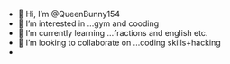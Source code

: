 - 👋 Hi, I’m @QueenBunny154
- 👀 I’m interested in ...gym and cooding
- 🌱 I’m currently learning ...fractions and english etc.
- 💞️ I’m looking to collaborate on ...coding skills+hacking
-


<!---
QueenBunny154/QueenBunny154 is a ✨ special ✨ repository because its `README.md` (this file) appears on your GitHub profile.
You can click the Preview link to take a look at your changes.
--->
